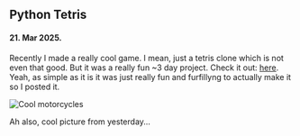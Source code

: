 ## Python Tetris

#### 21. Mar 2025.

Recently I made a really cool game. I mean, just a tetris clone which is not even that good. But it was a really fun ~3 day project. Check it out: [here](https://github.com/Domza64/Python-Tetris). Yeah, as simple as it is it was just really fun and furfillyng to actually make it so I posted it.

![Cool motorcycles](assets/images/diary/cool_motori.jpg)

Ah also, cool picture from yesterday...
